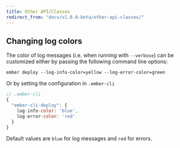 ```yaml
---
title: Other API/Classes
redirect_from: "docs/v1.0.0-beta/other-api-classes/"
---
```


## Changing log colors

The color of log messages (i.e. when running with `--verbose`) can be customized either by passing the following command line options:

```
ember deploy --log-info-color=yellow --log-error-color=green
```

Or by setting the configuration in `.ember-cli`

```javascript
// .ember-cli
{
  "ember-cli-deploy": {
    log-info-color: 'blue',
    log-error-color: 'red'
  }
}
```

Default values are `blue` for log messages and `red` for errors.
